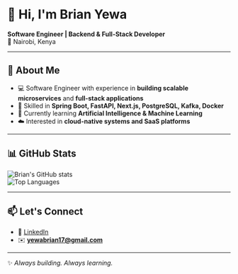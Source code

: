 # 👋 Hi, I'm Brian Yewa

**Software Engineer | Backend & Full-Stack Developer**  
📍 Nairobi, Kenya  

---

## 🚀 About Me
- 💻 Software Engineer with experience in **building scalable microservices** and **full-stack applications**  
- 🔧 Skilled in **Spring Boot, FastAPI, Next.js, PostgreSQL, Kafka, Docker**  
- 🌱 Currently learning **Artificial Intelligence & Machine Learning**  
- ☁️ Interested in **cloud-native systems and SaaS platforms**  

---

## 📊 GitHub Stats
![Brian's GitHub stats](https://github-readme-stats.vercel.app/api?username=Fu-ry17&show_icons=true&theme=radical)  
![Top Languages](https://github-readme-stats.vercel.app/api/top-langs/?username=Fu-ry17&layout=compact&theme=radical)  

---

## 📫 Let's Connect
- 💼 [LinkedIn](https://www.linkedin.com/in/brian-yewa-197b0b295/) 
- ✉️ **yewabrian17@gmail.com**

---
✨ _Always building. Always learning._
